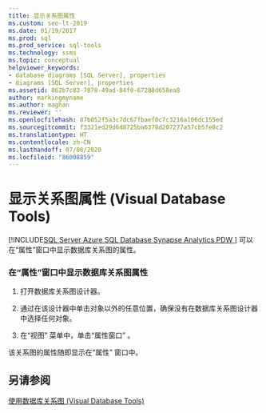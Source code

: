 ```yaml
---
title: 显示关系图属性
ms.custom: seo-lt-2019
ms.date: 01/19/2017
ms.prod: sql
ms.prod_service: sql-tools
ms.technology: ssms
ms.topic: conceptual
helpviewer_keywords:
- database diagrams [SQL Server], properties
- diagrams [SQL Server], properties
ms.assetid: 862b7c83-7878-49ad-84f0-67288d658ea8
author: markingmyname
ms.author: maghan
ms.reviewer: ''
ms.openlocfilehash: 87b052f5a3c7dc67fbaef0c7c3216a106dc155ed
ms.sourcegitcommit: f3321ed29d6d8725ba6378d207277a57cb5fe8c2
ms.translationtype: HT
ms.contentlocale: zh-CN
ms.lasthandoff: 07/06/2020
ms.locfileid: "86008859"
---
```

# <a name="show-diagram-properties-visual-database-tools"></a>显示关系图属性 (Visual Database Tools)
[!INCLUDE[SQL Server Azure SQL Database Synapse Analytics PDW ](../../includes/applies-to-version/sql-asdb-asdbmi-asa-pdw.md)]
可以在“属性”窗口中显示数据库关系图的属性。  
  
### <a name="to-show-database-diagram-properties-in-the-properties-window"></a>在“属性”窗口中显示数据库关系图属性  
  
1.  打开数据库关系图设计器。  
  
2.  通过在该设计器中单击对象以外的任意位置，确保没有在数据库关系图设计器中选择任何对象。  
  
3.  在“视图”  菜单中，单击“属性窗口”  。  
  
该关系图的属性随即显示在“属性”  窗口中。  
  
## <a name="see-also"></a>另请参阅  
[使用数据库关系图 (Visual Database Tools)](../../ssms/visual-db-tools/work-with-database-diagrams-visual-database-tools.md)  
  
